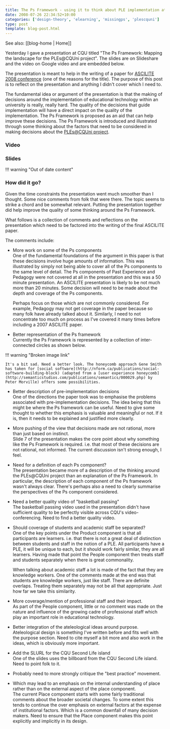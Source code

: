 ```yaml
---
title: The Ps Framework - using it to think about PLE implementation at CQU
date: 2008-07-26 22:34:52+10:00
categories: ['design-theory', 'elearning', 'missingps', 'plescquni']
type: post
template: blog-post.html
---
```


See also: [[blog-home | Home]]

Yesterday I gave a presentation at CQU titled "The Ps Framework: Mapping the landscape for the PLEs@CQUni project". The slides are on Slideshare and the video on Google video and are embedded below.

The presentation is meant to help in the writing of a paper for [ASCILITE 2008 conference](http://www.ascilite.org.au/conferences/melbourne08/) (one of the reasons for the title). The purpose of this post is to reflect on the presentation and anything I didn't cover which I need to.

The fundamental idea or argument of the presentation is that the making of decisions around the implementation of educational technology within an university is really, really hard. The quality of the decisions that guide implementation will have a direct impact on the quality of the implementation. The Ps Framework is proposed as an aid that can help improve these decisions. The Ps Framework is introduced and illustrated through some thinking about the factors that need to be considered in making decisions about the [PLEs@CQUni project](http://cddu.cqu.edu.au/index.php/PLEs%40CQUni).

### Video

### Slides

!!! warning "Out of date content"

### How did it go?

Given the time constraints the presentation went much smoother than I thought. Some nice comments from folk that were there. The topic seems to strike a chord and be somewhat relevant. Putting the presentation together did help improve the quality of some thinking around the Ps Framework.

What follows is a collection of comments and reflections on the presentation which need to be factored into the writing of the final ASCILITE paper.

The comments include:

- More work on some of the Ps components  
    One of the fundamental foundations of the argument in this paper is that these decisions involve huge amounts of information. This was illustrated by simply not being able to cover all of the Ps components to the same level of detail. The Ps components of Past Experience and Pedagogy were not covered at all in the presentation and this was a 50 minute presentation. An ASCILITE presentation is likely to be not much more than 20 minutes. Some decision will need to be made about the depth and coverage of the Ps components.
    
    Perhaps focus on those which are not commonly considered. For example, Pedagogy may not get coverage in the paper because so many folk have already talked about it. Similarly, I need to not concentrate too much on process as I've covered it many times before including a 2007 ASCILITE paper.
    
- Better representation of the Ps framework  
    Currently the Ps Framework is represented by a collection of inter-connected circles as shown below. 
    
    
!!! warning "Broken image link"


    
    It's a bit sad. Need a better look. The honeycomb approach Gene Smith has taken for [social software](http://nform.ca/publications/social-software-building-block) (adapted from a [user experience honeycomb](http://semanticstudios.com/publications/semantics/000029.php) by Peter Morville) offers some possibilities.
- Better description of pre-implementation decisions  
    One of the directions the paper took was to emphasise the problems associated with pre-implementation decisions. The idea being that this might be where the Ps framework can be useful. Need to give some thought to whether this emphasis is valuable and meaningful or not. If it is, then it needs to be explained and justified more clearly.
- More pushing of the view that decisions made are not rational, more than just based on instinct.  
    Slide 7 of the presentation makes the core point about why something like the Ps Framework is required. i.e. that most of these decisions are not rational, not informed. The current discussion isn't strong enough, I feel.
- Need for a definition of each Ps component?  
    The presentation became more of a description of the thinking around the PLEs@CQUni project than an explanation of the Ps Framework. In particular, the description of each component of the Ps framework wasn't always clear. There's perhaps also a need to clearly summarise the perspectives of the Ps component considered.
- Need a better quality video of "basketball passing"  
    The basketball passing video used in the presentation didn't have sufficient quality to be perfectly visible across CQU's video-conferencing. Need to find a better quality video.
- Should coverage of students and academic staff be separated?  
    One of the key points under the Product component is that all participants are learners. i.e. that there is not a great deal of distinction between students and staff in the notion of a PLE. All participants have a PLE, it will be unique to each, but it should work fairly similar, they are all learners. Having made that point the People component then treats staff and students separately when there is great commonality.
    
    When talking about academic staff a lot is made of the fact that they are knowledge workers. One of the comments made at the end was that students are knowledge workers, just like staff. There are definite overlaps. Treating them separately may not be all that appropriate. Just how far we take this similarity.
    
- More coverage/mention of professional staff and their impact.  
    As part of the People component, little or no comment was made on the nature and influence of the growing cadre of professional staff which play an important role in educational technology.
- Better integration of the ateleological ideas around purpose.  
    Ateleological design is something I've written before and fits well with the purpose section. Need to cite myself a bit more and also work in the ideas, which is obviously more important.
- Add the SLURL for the CQU Second Life island  
    One of the slides uses the billboard from the CQU Second Life island. Need to point folk to it.
- Probably need to more strongly critique the "best practice" movement.  
    
- Which may lead to an emphasis on the internal understanding of place rather than on the external aspect of the place component.  
    The current Place component starts with some fairly traditional comments about the broader societal changes. To some extent this tends to continue the over emphasis on external factors at the expense of institutional factors. Which is a common downfall of many decision makers. Need to ensure that the Place component makes this point explicitly and implicitly in its design.